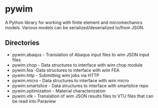 # pywim
A Python library for working with finite element and micromechanics models. Various models can be serialized/deserialized to/from JSON.

## Directories
* pywim.abaqus - Translation of Abaqus input files to wim JSON input files 
* pywim.chop - Data structures to interface with wim chop module 
* pywim.fea -Data structures to interface with wim FEA 
* pywim.http - Submitting wim jobs via HTTP 
* pywim.micro - Data structures to interface with wim micro 
* pywim.smartslice - Data structures to interface with smartslice repo 
* pywim.optimization - Material characterization
* pywim.vtk - Translation of wim JSON results files to VTU files that can be read into Paraview  
